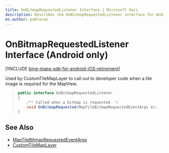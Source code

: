 ```yaml
---
title: OnBitmapRequestedListener Interface | Microsoft Docs
description: Describes the OnBitmapRequestedListener interface for Android and provides the MapTileBitmapRequestedEventArgs and CustomTileMapLayer references.
ms.author: pablocan
---
```


# OnBitmapRequestedListener Interface (Android only)

[!INCLUDE [bing-maps-sdk-for-android-iOS-retirement](../../../includes/bing-maps-sdk-for-android-iOS-retirement.md)]

Used by CustomTileMapLayer to call out to developer code when a tile image is required for the MapView.

>```java
> public interface OnBitmapRequestedListener
> {
>     /** Called when a bitmap is requested. */
>     void OnBitmapRequested(MapTileBitmapRequestedEventArgs e);
> }
>```

## See Also

* [MapTileBitmapRequestedEventArgs](MapTileBitmapRequestedEventArgs-class.md)
* [CustomTileMapLayer](../CustomTileMapLayer-class.md)
